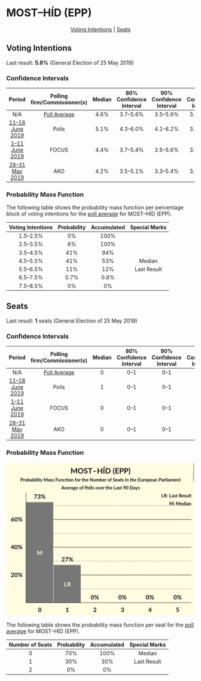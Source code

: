 # MOST–HÍD (EPP)

<p align="center"><a href="#voting-intentions">Voting Intentions</a> | <a href="#seats">Seats</a></p>

## Voting Intentions

Last result: **5.8%** (General Election of 25 May 2019)

### Confidence Intervals

| Period     | Polling firm/Commissioner(s) | Median | 80% Confidence Interval | 90% Confidence Interval | 95% Confidence Interval | 99% Confidence Interval |
|:----------:|:----------------:|:-----------:|:-----------------------:|:-----------------------:|:-----------------------:|:-----------------------:|
| N/A | [Poll Average](average.html) | 4.6% | 3.7–5.6% | 3.5–5.9% | 3.3–6.2% | 3.0–6.7% |
| [11–18 June 2019](2019-06-18-Polis.html) | Polis | 5.1% | 4.3–6.0% | 4.1–6.2% | 3.9–6.5% | 3.6–7.0% |
| [1–11 June 2019](2019-06-11-FOCUS.html) | FOCUS | 4.4% | 3.7–5.4% | 3.5–5.6% | 3.3–5.9% | 3.0–6.4% |
| [28–31 May 2019](2019-05-31-AKO.html) | AKO | 4.2% | 3.5–5.1% | 3.3–5.4% | 3.1–5.6% | 2.8–6.1% |

### Probability Mass Function

The following table shows the probability mass function per percentage block of voting intentions for the [poll average](average.html) for MOST–HÍD (EPP).

| Voting Intentions | Probability | Accumulated | Special Marks |
|:-----------------:|:-----------:|:-----------:|:-------------:|
| 1.5–2.5% | 0% | 100% |  |
| 2.5–3.5% | 6% | 100% |  |
| 3.5–4.5% | 41% | 94% |  |
| 4.5–5.5% | 41% | 53% | Median |
| 5.5–6.5% | 11% | 12% | Last Result |
| 6.5–7.5% | 0.7% | 0.8% |  |
| 7.5–8.5% | 0% | 0% |  |


## Seats

Last result: **1** seats (General Election of 25 May 2019)

### Confidence Intervals

| Period     | Polling firm/Commissioner(s) | Median | 80% Confidence Interval | 90% Confidence Interval | 95% Confidence Interval | 99% Confidence Interval |
|:----------:|:----------------:|:------:|:-----------------------:|:-----------------------:|:-----------------------:|:-----------------------:|
| N/A | [Poll Average](average.html) | 0 | 0–1 | 0–1 | 0–1 | 0–1 |
| [11–18 June 2019](2019-06-18-Polis.html) | Polis | 1 | 0–1 | 0–1 | 0–1 | 0–1 |
| [1–11 June 2019](2019-06-11-FOCUS.html) | FOCUS | 0 | 0–1 | 0–1 | 0–1 | 0–1 |
| [28–31 May 2019](2019-05-31-AKO.html) | AKO | 0 | 0–1 | 0–1 | 0–1 | 0–1 |

### Probability Mass Function

![Graph with seats probability mass function not yet produced](average-seats-pmf-most–hídepp.png "Seats Probability Mass Function")

The following table shows the probability mass function per seat for the [poll average](average.html) for MOST–HÍD (EPP).

| Number of Seats | Probability | Accumulated | Special Marks |
|:---------------:|:-----------:|:-----------:|:-------------:|
| 0 | 70% | 100% | Median |
| 1 | 30% | 30% | Last Result |
| 2 | 0% | 0% |  |


